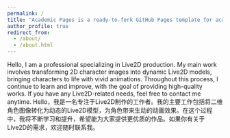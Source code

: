 ```yaml
---
permalink: /
title: "Academic Pages is a ready-to-fork GitHub Pages template for academic personal websites"
author_profile: true
redirect_from: 
  - /about/
  - /about.html
---
```


Hello, I am a professional specializing in Live2D production. My main work involves transforming 2D character images into dynamic Live2D models, bringing characters to life with vivid animations. Throughout this process, I continue to learn and improve, with the goal of providing high-quality works. If you have any Live2D-related needs, feel free to contact me anytime.
Hello，我是一名专注于Live2D制作的工作者。我的主要工作包括将二维角色图像转化为动态的Live2D模型，为角色带来生动的动画效果。在这个过程中，我将不断学习和提升，希望能为大家提供更优质的作品。如果你有关于Live2D的需求，欢迎随时联系我。
